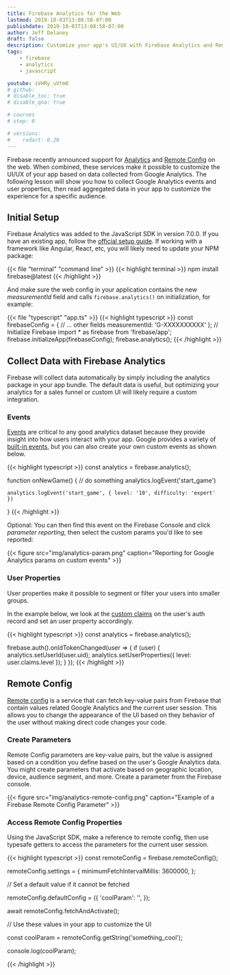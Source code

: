 ```yaml
---
title: Firebase Analytics for the Web
lastmod: 2019-10-03T13:08:58-07:00
publishdate: 2019-10-03T13:08:58-07:00
author: Jeff Delaney
draft: false
description: Customize your app's UI/UX with Firebase Analytics and Remote Config in a Progressive Web App
tags: 
    - firebase
    - analytics
    - javascript

youtube: iVHRy_uVtm0
# github: 
# disable_toc: true
# disable_qna: true

# courses
# step: 0

# versions:
#    rxdart: 0.20
---
```


Firebase recently announced support for [Analytics](https://firebase.google.com/docs/analytics) and [Remote Config](https://firebase.google.com/docs/remote-config) on the web. When combined, these services make it possible to customize the UI/UX of your app based on data collected from Google Analytics. The following lesson will show you how to collect Google Analytics events and user properties, then read aggregated data in your app to customize the experience for a specific audience.

## Initial Setup

Firebase Analytics was added to the JavaScript SDK in version 7.0.0. If you have an existing app, follow the [official setup guide](https://firebase.google.com/docs/analytics/get-started#before_you_begin). If working with a framework like Angular, React, etc, you will likely need to update your NPM package:

{{< file "terminal" "command line" >}}
{{< highlight terminal >}}
npm install firebase@latest
{{< /highlight >}}

And make sure the web config in your application contains the new *measurementId* field and calls `firebase.analytics()` on initialization, for example:

{{< file "typescript" "app.ts" >}}
{{< highlight typescript >}}
const firebaseConfig = {
// ... other fields
measurementId: 'G-XXXXXXXXXX'
};
// Initialize Firebase
import * as firebase from 'firebase/app';
firebase.initializeApp(firebaseConfig);
firebase.analytics();
{{< /highlight >}}

## Collect Data with Firebase Analytics

Firebase will collect data automatically by simply including the analytics package in your app bundle. The default data is useful, but optimizing your analytics for a sales funnel or custom UI will likely require a custom integration. 

### Events

[Events](https://firebase.google.com/docs/analytics/events) are critical to any good analytics dataset because they provide insight into how users interact with your app. Google provides a variety of [built-in events](https://developers.google.com/gtagjs/reference/event), but you can also create your own custom events as shown below. 

{{< highlight typescript >}}
const analytics = firebase.analytics();

function onNewGame() {
    // do something
    analytics.logEvent('start_game')

    analytics.logEvent('start_game', { level: '10', difficulty: 'expert' })
}
{{< /highlight >}}

Optional: You can then find this event on the Firebase Console and click *parameter reporting*, then select the custom params you'd like to see reported:

{{< figure src="img/analytics-param.png" caption="Reporting for Google Analytics params on custom events" >}}

### User Properties

User properties make it possible to segment or filter your users into smaller groups.

In the example below, we look at the [custom claims](/lessons/firebase-custom-claims-role-based-auth/) on the user's auth record and set an user property accordingly. 

{{< highlight typescript >}}
const analytics = firebase.analytics();

firebase.auth().onIdTokenChanged(user => {
  if (user) {
    analytics.setUserId(user.uid);
    analytics.setUserProperties({ level: user.claims.level });
  }
});
{{< /highlight >}}


## Remote Config

[Remote config](https://firebase.google.com/docs/remote-config/use-config-web) is a service that can fetch key-value pairs from Firebase that contain values related Google Analytics and the current user session. This allows you to change the appearance of the UI based on they behavior of the user without making direct code changes your code. 

### Create Parameters

Remote Config parameters are key-value pairs, but the value is assigned based on a condition you define based on the user's Google Analytics data. You might create parameters that activate based on geographic location, device, audience segment, and more. Create a parameter from the Firebase console. 

{{< figure src="img/analytics-remote-config.png" caption="Example of a Firebase Remote Config Parameter" >}}


### Access Remote Config Properties

Using the JavaScript SDK, make a reference to remote config, then use typesafe getters to access the parameters for the current user session. 

{{< highlight typescript >}}
const remoteConfig = firebase.remoteConfig();

remoteConfig.settings = {
minimumFetchIntervalMillis: 3600000,
};

// Set a default value if it cannot be fetched

remoteConfig.defaultConfig = ({
'coolParam': '',
});

await remoteConfig.fetchAndActivate();

// Use these values in your app to customize the UI

const coolParam = remoteConfig.getString('something_cool');

console.log(coolParam);

{{< /highlight >}}


